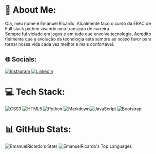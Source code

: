 # 💫 About Me:
Olá, meu nome é Emanuel RIcardo. Atualmente faço o curso da EBAC de Full stack python visando uma transição de carreira. <br>Sempre fui viciado em jogos e em tudo que envolve tecnologia. Acredito fielmente que a evolução da tecnologia está sempre ao nosso favor para tornar nossa vida cada vez melhor e mais confortável. 


## 🌐 Socials:
[![Instagram](https://img.shields.io/badge/Instagram-%23E4405F.svg?logo=Instagram&logoColor=white)]([https://instagram.com/https://www.instagram.com/emanuelricardop/](https://www.instagram.com/emanuelricardop?igsh=MTYzZWo0MXgzd20w)) [![LinkedIn](https://img.shields.io/badge/LinkedIn-%230077B5.svg?logo=linkedin&logoColor=white)](www.linkedin.com/in/emanuel-ricardo-68758722a) 

# 💻 Tech Stack:
![CSS3](https://img.shields.io/badge/css3-%231572B6.svg?style=for-the-badge&logo=css3&logoColor=white) ![HTML5](https://img.shields.io/badge/html5-%23E34F26.svg?style=for-the-badge&logo=html5&logoColor=white) ![Python](https://img.shields.io/badge/python-3670A0?style=for-the-badge&logo=python&logoColor=ffdd54) ![Markdown](https://img.shields.io/badge/markdown-%23000000.svg?style=for-the-badge&logo=markdown&logoColor=white)![JavaScript](https://img.shields.io/badge/JavaScript-F7DF1E?style=for-the-badge&logo=javascript&logoColor=black) ![Bootstrap](https://img.shields.io/badge/Bootstrap-563D7C?style=for-the-badge&logo=bootstrap&logoColor=white)
# 📊 GitHub Stats:
![EmanuelRicardo's Stats](https://github-readme-stats.vercel.app/api?username=EmanuelRicardo&theme=highcontrast&show_icons=true&hide_border=true&count_private=true)
![EmanuelRicardo's Top Languages](https://github-readme-stats.vercel.app/api/top-langs/?username=EmanuelRicardo&theme=highcontrast&show_icons=true&hide_border=true&layout=compact)



<!-- Proudly created with GPRM ( https://gprm.itsvg.in ) -->

